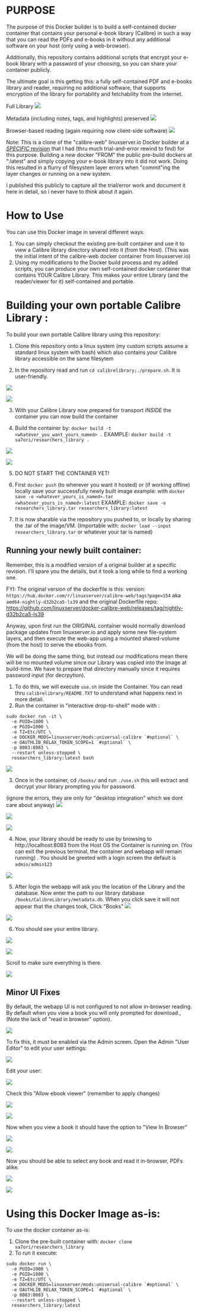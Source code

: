 # PURPOSE
The purpose of this Docker builder is to build a self-contained docker container that contains your personal e-book library (Calibre) in such a way that you can read the PDFs and e-books in it without any additional software on your host (only using a web-browser).

Additionally, this repository contains additional scripts that encrypt your e-book library with a password of your choosing, so you can share your container publicly.

The ultimate goal is this getting this: a fully self-contained PDF and e-books library and reader, requiring no additional software, that supports encryption of the library for portability and fetchability from the internet. 

Full Library
![](README_assets/71798561f9a54291bba80a2276159e31.png)

Metadata (including notes, tags, and highlights) preserved
![](README_assets/f17ffe8340a04d4d9c740c1d7a23a4dc.png)

Browser-based reading (again requiring now client-side software)
![](README_assets/8777229204d64f22a0072852d63c5c49.png)

Note: 
This is a clone of the "calibre-web" linuxserver.io Docker builder at a [*SPECIFIC* revision](https://github.com/linuxserver/docker-calibre-web/releases/tag/nightly-d32b2ca5-ls39) that I had (thru much trial-and-error rewind to find) for this purpose. Building a *new* docker "FROM" the public pre-build dockers at ":latest" and simply copying your e-book library into it did not work. Doing this resulted in a flurry of filesystem layer errors when "commit"ing the  layer changes or running on a new system.

I published this publicly to capture all the trial/error work and document it here in detail, so i never have to think about it again.

# How to Use
You can use this Docker image in several different ways:

1. You can simply checkout the existing pre-built container and use it to view a Calibre library directory shared into it (from the Host). (This was the initial intent of the calibre-web docker container from linuxserver.io)
2. Using my modifications to the Docker build process and my added scripts, you can produce your own self-contained docker container that contains YOUR Calibre Library. This makes your entire Library (and the reader/viewer for it) self-contained and portable.

# Building your own portable Calibre Library :
To build your own portable Calibre library using this repository:

1. Clone this repository onto a linux system (my custom scripts assume a standard linux system with bash) which also contains your Calibre library accessible on the same filesytem

2. In the repository read and run `cd calibrelibrary;./prepare.sh`. It is user-friendly.


![](README_assets/e387610279764091bb54b1eded7f52a8.png)


![](README_assets/9d42d3850cc74c8782c14beaefc76b0e.png)


3. With your Calibre Library now prepared for transport *INSIDE* the container you can now build the container

4. Build the container by: `docker build -t <whatever_you_want_yours_named> .` EXAMPLE: `docker build -t sa7ori/researchers_library .`

![](README_assets/09392cbf78e64312bdb26f9ef0f152ec.png)

![](README_asset/3170c505fbb64179a3261613bb1bc079.png)


5. DO NOT START THE CONTAINER YET!

6. First `docker push` (to wherever you want it hosted) or (if working offline) locally save your successfully newly built image example: with `docker save -o <whatever_yours_is_named>.tar <whatever_yours_is_named>:latest` EXAMPLE: `docker save -o researchers_library.tar researchers_library:latest`

7. It is now sharable via the repository you pushed to, or locally by sharing the .tar of the image/VM. (Importable with: `docker load --input researchers_library.tar` or whatever your tar is named)

## Running your newly built container:
Remember, this is a modified version of a original builder at a specific revision. I'll spare you the details, but it took a long while to find a working one.

FYI: The original version of the dockerfile is this: version: `https://hub.docker.com/r/linuxserver/calibre-web/tags?page=154` aka `amd64-nightly-d32b2ca5-ls39` and the original Dockerfile repo:
https://github.com/linuxserver/docker-calibre-web/releases/tag/nightly-d32b2ca5-ls39

Anyway, upon first run the ORIGINAL container would normally download package updates from linuxserver.io and apply some new file-system layers, and then execute the web-app using a mounted shared-volume (from the host) to serve the ebooks from.

We will be doing the same thing, but instead our modifications mean there will be no mounted volume since our Library was copied into the Image at build-time. We have to prepare that directory manually since it requires password input (for decrpytion).

1. To do this, we will execute `use.sh` inside the Container. You can read thru `calibrelibrary/README.TXT` to understand what happens next in more detail.
2. Run the container in "interactive drop-to-shell" mode with :
```
sudo docker run -it \
  -e PUID=1000 \
  -e PGID=1000 \
  -e TZ=Etc/UTC \
  -e DOCKER_MODS=linuxserver/mods:universal-calibre `#optional` \
  -e OAUTHLIB_RELAX_TOKEN_SCOPE=1 `#optional` \
  -p 8083:8083 \
  --restart unless-stopped \
  researchers_library:latest bash
```


![](README_assets/77ac30e3b72d40c680ba5a6d6e59b8f6.png)

3. Once in the container, cd `/books/` and run `./use.sh` this will extract and decrypt your library prompting you for password.

(ignore the errors, they are only for "desktop integration" which we dont care about anyway)
![](README_assets/be02bb896f6b4f698d6ce735bf455d74.png)

![](README_assets/d1a1b04215e54f5e805bd911002c88f5.png)

![](README_assets/5b36b1ab9afd4067a571e89c73d74b74.png)

4. Now, your library should be ready to use by browsing to http://localhost:8083 from the Host OS the Container is running on. (You can exit the previous terminal, the container and webapp will remain running) . You should be greeted with a login screen the default is `admin/admin123`


![](README_assets/d00c1e8f48c645bab4ff48512cc17acc.png)

5. After login the webapp will ask you the location of the Library and the database. Now enter the path to our library database `/books/CalibreLibrary/metadata.db`. When you click save it will not appear that the changes took, Click "Books"
![](README_assets/4d4b2cc66d854ce5a55ca78f7f490d41.png)

![](README_assets/441ca7dc18b140e2ab62ae0e5a133745.png)

6. You should see your entire library. 

![](README_assets/9df59c639fdb485f964898cab047aa9e.png)

![](README_assets/8150b8a6ce0e47fd928c333b6f07c1f8.png)

Scroll to make sure everything is there.

![](README_assets/d1bcdc4e52d448a7a8418af1f3964736.png)

## Minor UI Fixes

By default, the webapp UI is not configured to not allow in-browser reading. By default when you view a book you will only prompted for download., (Note the lack of "read in browser" option). 

![](README_assets/ffdd887232234302a463f7863497a161.png)

To fix this, it must be enabled via the Admin screen. Open the Admin "User Editor" to edit your user settings:


![](README_assets/a32f4f80bb8b4337ae2dd8f933a6e65b.png)


Edit your user:

![](README_assets/b20ae78ed3764acdbb0d15fc16967005.png)

Check this "Allow ebook viewer" (remember to apply changes)

![](README_assets/fc702c4839414d119b726ac18ec2247d.png)

![](README_assets/57b1c8c8b38d4a94889983ae48d0192d.png)

Now when you view a book it should have the option to "View In Browser"



![](README_assets/b597b334089c4e558ec10220ae474b7d.png)


![](README_assets/18166e9655b94a27811a4bf7385ec08d.png)

Now you should be able to select any book and read it in-browser, PDFs alike.

![](README_assets/fbe1fa9d63b44a67abe25580e1748a33.png)

![](README_assets/1dc3f7a850fc44e88428be5b6508bd63.png)




# Using this Docker Image as-is:
To use the docker container as-is:

1. Clone the pre-built container with: `docker clone sa7ori/researchers_library`
2. To run it execute: 
```
sudo docker run \
  -e PUID=1000 \
  -e PGID=1000 \
  -e TZ=Etc/UTC \
  -e DOCKER_MODS=linuxserver/mods:universal-calibre `#optional` \
  -e OAUTHLIB_RELAX_TOKEN_SCOPE=1 `#optional` \
  -p 8083:8083 \
  --restart unless-stopped \
  researchers_library:latest
```

